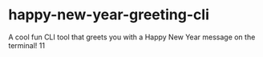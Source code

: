 # happy-new-year-greeting-cli
A cool fun CLI tool that greets you with a Happy New Year message on the terminal! 11
